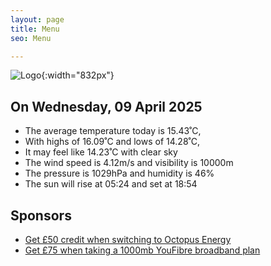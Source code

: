 ```yaml
---
layout: page
title: Menu
seo: Menu

---
```


![Logo](/images/logo.jpg){:width="832px"}

<!-- weather_marker starts -->
## On Wednesday, 09 April 2025

- The average temperature today is 15.43˚C,
- With highs of 16.09˚C and lows of 14.28˚C,
- It may feel like 14.23˚C with clear sky
- The wind speed is 4.12m/s and visibility is 10000m
- The pressure is 1029hPa and humidity is 46%
- The sun will rise at 05:24 and set at 18:54

<!-- weather_marker ends -->

## Sponsors

- [Get £50 credit when switching to Octopus Energy](https://bit.ly/3oD1nnS)
- [Get £75 when taking a 1000mb YouFibre broadband plan](https://aklam.io/91zWhU?)



